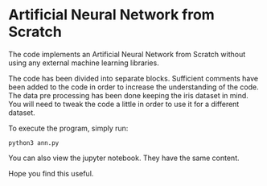# Artificial Neural Network from Scratch

The code implements an Artificial Neural Network from Scratch without using any external machine learning libraries.

The code has been divided into separate blocks. Sufficient comments have been added to the code in order to increase the understanding of the code. The data pre processing has been done keeping the iris dataset in mind. You will need to tweak the code a little in order to use it for a different dataset.

To execute the program, simply run:
```
python3 ann.py
```

You can also view the jupyter notebook. They have the same content.

Hope you find this useful.